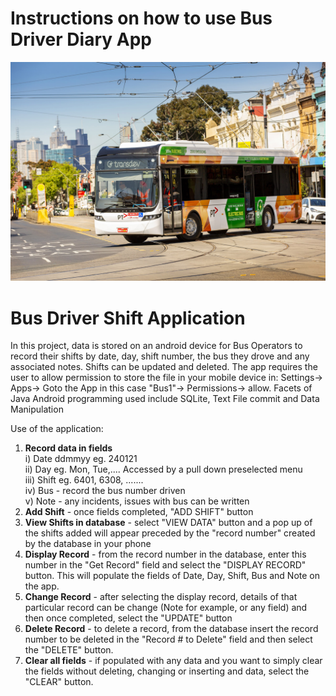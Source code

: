 # Instructions on how to use Bus Driver Diary App

![Bus Image](https://github.com/MarkBozinovic/BusReadMe/blob/main/bus.jpg)
<!--https://stackoverflow.com/questions/14494747/how-to-add-images-to-readme-md-on-github-->
<!---https://stackoverflow.com/questions/41604263/how-do-i-display-local-image-in-markdown--->
<!---https://www.online-tech-tips.com/free-software-downloads/combine-text-files/--->
<!---https://www.transdevmelbourne.com.au/news/latest-news/latest-news/media-release-first-victorian-built-electric-bus-to-hit-the-road/--->


# Bus Driver Shift Application
In this project, data is stored on an android device for
Bus Operators to record their shifts by date, day, shift number,
the bus they drove and any associated notes.
Shifts can be updated and deleted. The app requires
the user to allow permission to store the file in 
your mobile device in: Settings-> Apps-> Goto the App
in this case "Bus1"-> Permissions-> allow.
Facets of Java Android programming used include
SQLite, Text File commit and Data Manipulation

Use of the application:

1. **Record data in fields**\
  i) Date ddmmyy eg. 240121\
  ii) Day eg. Mon, Tue,.... Accessed by a pull down preselected menu\
  iii) Shift eg. 6401, 6308, .......\
  iv) Bus - record the bus number driven\
  v) Note - any incidents, issues with bus can be written
2. **Add Shift** - once fields completed, "ADD SHIFT" button
3. **View Shifts in database** - select "VIEW DATA" button and a pop up 
of the shifts added will appear preceded by the "record number" created 
by the database in your phone
4. **Display Record** - from the record number in the database, enter this number
in the "Get Record" field and select the "DISPLAY RECORD" button. This will
populate the fields of Date, Day, Shift, Bus and Note on the app.
5. **Change Record** - after selecting the display record, details of
that particular record can be change (Note for example, or any field)
and then once completed, select the "UPDATE" button
6. **Delete Record** - to delete a record, from the database insert
the record number to be deleted in the "Record # to Delete" field 
and then select the "DELETE" button. 
7. **Clear all fields** - if populated with any data and you want
to simply clear the fields without deleting, changing or inserting
and data, select the "CLEAR" button.
